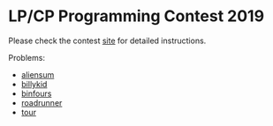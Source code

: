 # LP/CP Programming Contest 2019

Please check the contest
[site](https://sites.google.com/view/iclpprogcontest2019) for detailed
instructions.

Problems:
 - [aliensum](aliensum/aliensum.md)
 - [billykid](billykid/billykid.md)
 - [binfours](binfours/binfours.md)
 - [roadrunner](roadrunner/roadrunner.md)
 - [tour](whitesandstour/tour.md)

